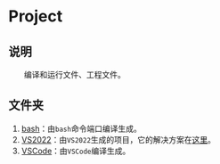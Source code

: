 # Project

## 说明

&emsp;&emsp;编译和运行文件、工程文件。

## 文件夹

1. [bash](/example/SingleSrc/Project/bash/)：由`bash`命令端口编译生成。
2. [VS2022](/example/SingleSrc/Project/VS2022/)：由`VS2022`生成的项目，它的解决方案在[这里](/VSSolution/VS2022/)。
3. [VSCode](/example/SingleSrc/Project/VSCode/)：由`VSCode`编译生成。
